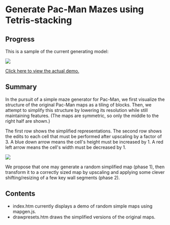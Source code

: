 # Generate Pac-Man Mazes using Tetris-stacking

## Progress

This is a sample of the current generating model:

<img src="https://github.com/shaunew/Pac-Man/raw/gh-pages/mapgen/tetris/working.png" />

[Click here to view the actual demo.](http://shaunew.github.com/Pac-Man/mapgen/tetris)

## Summary

In the pursuit of a simple maze generator for Pac-Man, we first visualize the
structure of the original Pac-Man maps as a tiling of blocks.  Then, we attempt
to simplify this structure by lowering its resolution while still maintaining features.
(The maps are symmetric, so only the middle to the right half are shown.)

The first row shows the simplified representations.  The second row shows the
edits to each cell that must be performed after upscaling by a factor of 3.
A blue down arrow means the cell's height must be increased by 1.  A red left
arrow means the cell's width must be decreased by 1.

<img src="https://github.com/shaunew/Pac-Man/raw/gh-pages/mapgen/tetris/simplify.png" />

We propose that one may generate a random simplified map (phase 1), then transform
it to a correctly sized map by upscaling and applying some clever
shifting/resizing of a few key wall segments (phase 2).

## Contents

* index.htm currently displays a demo of random simple maps using mapgen.js.
* drawpresets.htm draws the simplified versions of the original maps.
